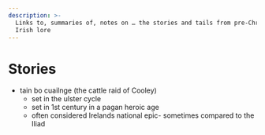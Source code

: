 ```yaml
---
description: >-
  Links to, summaries of, notes on … the stories and tails from pre-Christian
  Irish lore
---
```


# Stories

* tain bo cuailnge (the cattle raid of Cooley)
  * set in the ulster cycle
  * set in 1st century in a pagan heroic age
  * often considered Irelands national epic- sometimes compared to the Iliad
